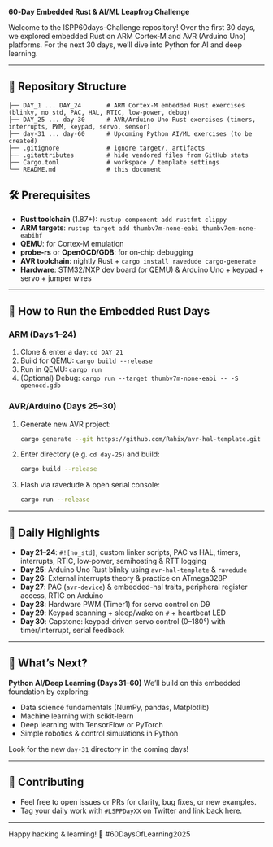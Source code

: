 **60‑Day Embedded Rust & AI/ML Leapfrog Challenge**

Welcome to the ISPP60days-Challenge repository! Over the first 30 days, we explored embedded Rust on ARM Cortex‑M and AVR (Arduino Uno) platforms. For the next 30 days, we’ll dive into Python for AI and deep learning.

---

## 📁 Repository Structure

```
├── DAY_1 ... DAY_24       # ARM Cortex‑M embedded Rust exercises (blinky, no_std, PAC, HAL, RTIC, low‑power, debug)
├── DAY_25 ... day-30      # AVR/Arduino Uno Rust exercises (timers, interrupts, PWM, keypad, servo, sensor)
├── day-31 ... day-60      # Upcoming Python AI/ML exercises (to be created)
├── .gitignore             # ignore target/, artifacts
├── .gitattributes         # hide vendored files from GitHub stats
├── Cargo.toml             # workspace / template settings
└── README.md              # this document
```

## 🛠️ Prerequisites

* **Rust toolchain** (1.87+): `rustup component add rustfmt clippy`
* **ARM targets**: `rustup target add thumbv7m-none-eabi thumbv7em-none-eabihf`
* **QEMU**: for Cortex‑M emulation
* **probe‑rs** or **OpenOCD/GDB**: for on‑chip debugging
* **AVR toolchain**: nightly Rust + `cargo install ravedude cargo-generate`
* **Hardware**: STM32/NXP dev board (or QEMU) & Arduino Uno + keypad + servo + jumper wires

---

## 🚀 How to Run the Embedded Rust Days

### ARM (Days 1–24)

1. Clone & enter a day:  `cd DAY_21`
2. Build for QEMU:      `cargo build --release`
3. Run in QEMU:        `cargo run`
4. (Optional) Debug:    `cargo run --target thumbv7m-none-eabi -- -S openocd.gdb`

### AVR/Arduino (Days 25–30)

1. Generate new AVR project:

   ```bash
   cargo generate --git https://github.com/Rahix/avr-hal-template.git
   ```
2. Enter directory (e.g. `cd day-25`) and build:

   ```bash
   cargo build --release
   ```
3. Flash via ravedude & open serial console:

   ```bash
   cargo run --release
   ```

---

## 📝 Daily Highlights

* **Day 21–24**: `#![no_std]`, custom linker scripts, PAC vs HAL, timers, interrupts, RTIC, low‑power, semihosting & RTT logging
* **Day 25**: Arduino Uno Rust blinky using `avr-hal-template` & `ravedude`
* **Day 26**: External interrupts theory & practice on ATmega328P
* **Day 27**: PAC (`avr-device`) & embedded-hal traits, peripheral register access, RTIC on Arduino
* **Day 28**: Hardware PWM (Timer1) for servo control on D9
* **Day 29**: Keypad scanning + sleep/wake on `#` + heartbeat LED
* **Day 30**: Capstone: keypad‑driven servo control (0–180°) with timer/interrupt, serial feedback

---

## 🔭 What’s Next?

**Python AI/Deep Learning (Days 31–60)**
We’ll build on this embedded foundation by exploring:

* Data science fundamentals (NumPy, pandas, Matplotlib)
* Machine learning with scikit‑learn
* Deep learning with TensorFlow or PyTorch
* Simple robotics & control simulations in Python

Look for the new `day-31` directory in the coming days!

---

## 🤝 Contributing

* Feel free to open issues or PRs for clarity, bug fixes, or new examples.
* Tag your daily work with `#LSPPDayXX` on Twitter and link back here.

---

Happy hacking & learning! 🚀 #60DaysOfLearning2025
